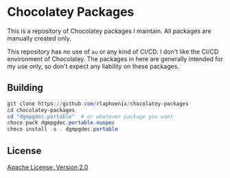 # Chocolatey Packages

This is a repository of Chocolatey packages I maintain. All packages are manually created only.

This repository has no use of `au` or any kind of CI/CD. I don't like the CI/CD environment of Chocolatey.
The packages in here are generally intended for my use only, so don't expect any liability on these packages.

## Building

```powershell
git clone https://github.com/rlaphoenix/chocolatey-packages
cd chocolatey-packages
cd "dgmpgdec.portable"  # or whatever package you want
choco pack dgmpgdec.portable.nuspec
choco install -s . dgmpgdec.portable
```

## License

[Apache License, Version 2.0](LICENSE)

